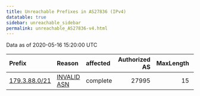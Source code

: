 ```yaml
---
title: Unreachable Prefixes in AS27836 (IPv4)
datatable: true
sidebar: unreachable_sidebar
permalink: unreachable_AS27836-v4.html
---
```


Data as of 2020-05-16 15:20:00 UTC


<div class="datatable-begin"></div>

| Prefix                                               | Reason                                                                                               | affected   |   Authorized AS |   MaxLength | Anchor                                         |   unreachable /24s |
|:-----------------------------------------------------|:-----------------------------------------------------------------------------------------------------|:-----------|----------------:|------------:|:-----------------------------------------------|-------------------:|
| [179.3.88.0/21](https://stat.ripe.net/179.3.88.0/21) | [INVALID ASN](https://rpki-validator.ripe.net/announcement-preview?asn=AS27836&prefix=179.3.88.0/21) | complete   |           27995 |          15 | [LACNIC](unreachable_LACNIC_RPKI_Root-v4.html) |                  8 |

<div class="datatable-end"></div>